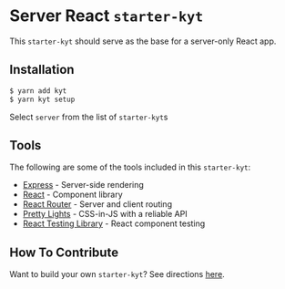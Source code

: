 # Server React `starter-kyt`

This `starter-kyt` should serve as the base for a server-only React app.

## Installation

```sh
$ yarn add kyt
$ yarn kyt setup
```

Select `server` from the list of `starter-kyt`s

## Tools

The following are some of the tools included in this `starter-kyt`:

- [Express](https://expressjs.com/) - Server-side rendering
- [React](https://reactjs.org/) - Component library
- [React Router](https://reacttraining.com/react-router/) - Server and client routing
- [Pretty Lights](https://github.com/nytimes/pretty-lights) - CSS-in-JS with a reliable API
- [React Testing Library](https://testing-library.com/docs/react-testing-library/intro/) - React component testing

## How To Contribute

Want to build your own `starter-kyt`?
See directions [here](https://github.com/NYTimes/kyt/blob/main/docs/Starterkyts.md).
